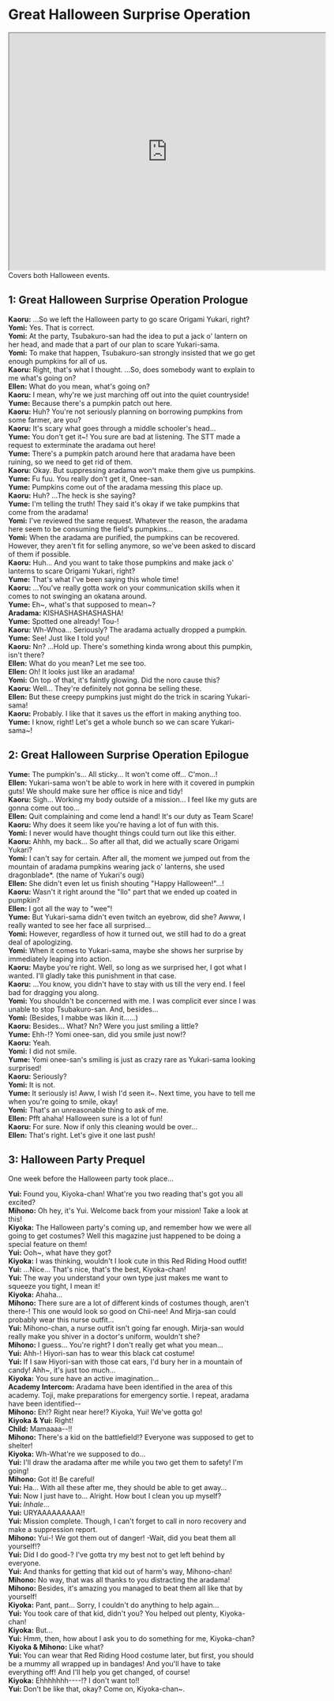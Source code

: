 
Great Halloween Surprise Operation
==================================
<div class="videoWrapper"><iframe width="640" height="480" loading="lazy" src="https://www.youtube.com/embed/GUIkSASCHRk"></iframe></div>  
Covers both Halloween events.

  

## 1: Great Halloween Surprise Operation Prologue
**Kaoru:** ...So we left the Halloween party to go scare Origami Yukari, right?  
**Yomi:** Yes. That is correct.  
**Yomi:** At the party, Tsubakuro-san had the idea to put a jack o' lantern on her head, and made that a part of our plan to scare Yukari-sama.  
**Yomi:** To make that happen, Tsubakuro-san strongly insisted that we go get enough pumpkins for all of us.  
**Kaoru:** Right, that's what I thought. ...So, does somebody want to explain to me what's going on?  
**Ellen:** What do you mean, what's going on?  
**Kaoru:** I mean, why're we just marching off out into the quiet countryside!  
**Yume:** Because there's a pumpkin patch out here.  
**Kaoru:** Huh? You're not seriously planning on borrowing pumpkins from some farmer, are you?  
**Kaoru:** It's scary what goes through a middle schooler's head...  
**Yume:** You don't get it~! You sure are bad at listening. The STT made a request to exterminate the aradama out here!  
**Yume:** There's a pumpkin patch around here that aradama have been ruining, so we need to get rid of them.  
**Kaoru:** Okay. But suppressing aradama won't make them give us pumpkins.  
**Yume:** Fu fuu. You really don't get it, Onee-san.  
**Yume:** Pumpkins come out of the aradama messing this place up.  
**Kaoru:** Huh? ...The heck is she saying?  
**Yume:** I'm telling the truth! They said it's okay if we take pumpkins that come from the aradama!  
**Yomi:** I've reviewed the same request. Whatever the reason, the aradama here seem to be consuming the field's pumpkins...  
**Yomi:** When the aradama are purified, the pumpkins can be recovered. However, they aren't fit for selling anymore, so we've been asked to discard of them if possible.  
**Kaoru:** Huh... And you want to take those pumpkins and make jack o' lanterns to scare Origami Yukari, right?  
**Yume:** That's what I've been saying this whole time!  
**Kaoru:** ...You've really gotta work on your communication skills when it comes to not swinging an okatana around.  
**Yume:** Eh~, what's that supposed to mean~?  
**Aradama:** KISHASHASHASHASHA!  
**Yume:** Spotted one already! Tou-!  
**Kaoru:** Wh-Whoa... Seriously? The aradama actually dropped a pumpkin.  
**Yume:** See! Just like I told you!  
**Kaoru:** Nn? ...Hold up. There's something kinda wrong about this pumpkin, isn't there?  
**Ellen:** What do you mean? Let me see too.  
**Ellen:** Oh! It looks just like an aradama!  
**Yomi:** On top of that, it's faintly glowing. Did the noro cause this?  
**Kaoru:** Well... They're definitely not gonna be selling these.  
**Ellen:** But these creepy pumpkins just might do the trick in scaring Yukari-sama!  
**Kaoru:** Probably. I like that it saves us the effort in making anything too.  
**Yume:** I know, right! Let's get a whole bunch so we can scare Yukari-sama~!  

## 2: Great Halloween Surprise Operation Epilogue
**Yume:** The pumpkin's... All sticky... It won't come off... C'mon...!  
**Ellen:** Yukari-sama won't be able to work in here with it covered in pumpkin guts! We should make sure her office is nice and tidy!  
**Kaoru:** Sigh... Working my body outside of a mission... I feel like my guts are gonna come out too...  
**Ellen:** Quit complaining and come lend a hand! It's our duty as Team Scare!  
**Kaoru:** Why does it seem like you're having a lot of fun with this.  
**Yomi:** I never would have thought things could turn out like this either.  
**Kaoru:** Ahhh, my back... So after all that, did we actually scare Origami Yukari?  
**Yomi:** I can't say for certain. After all, the moment we jumped out from the mountain of aradama pumpkins wearing jack o' lanterns, she used dragonblade*. (the name of Yukari's ougi)  
**Ellen:** She didn't even let us finish shouting "Happy Halloween!"...!  
**Kaoru:** Wasn't it right around the "llo" part that we ended up coated in pumpkin?  
**Ellen:** I got all the way to "wee"!  
**Yume:** But Yukari-sama didn't even twitch an eyebrow, did she? Awww, I really wanted to see her face all surprised...  
**Yomi:** However, regardless of how it turned out, we still had to do a great deal of apologizing.  
**Yomi:** When it comes to Yukari-sama, maybe she shows her surprise by immediately leaping into action.  
**Kaoru:** Maybe you're right. Well, so long as we surprised her, I got what I wanted. I'll gladly take this punishment in that case.  
**Kaoru:** ...You know, you didn't have to stay with us till the very end. I feel bad for dragging you along.  
**Yomi:** You shouldn't be concerned with me. I was complicit ever since I was unable to stop Tsubakuro-san. And, besides...  
**Yomi:** (Besides, I mabbe was likin it......)  
**Kaoru:** Besides... What? Nn? Were you just smiling a little?  
**Yume:** Ehh-!? Yomi onee-san, did you smile just now!?  
**Kaoru:** Yeah.  
**Yomi:** I did not smile.  
**Yume:** Yomi onee-san's smiling is just as crazy rare as Yukari-sama looking surprised!  
**Kaoru:** Seriously?  
**Yomi:** It is not.  
**Yume:** It seriously is! Aww, I wish I'd seen it~. Next time, you have to tell me when you're going to smile, okay!  
**Yomi:** That's an unreasonable thing to ask of me.  
**Ellen:** Pfft ahaha! Halloween sure is a lot of fun!  
**Kaoru:** For sure. Now if only this cleaning would be over...  
**Ellen:** That's right. Let's give it one last push!  

## 3: Halloween Party Prequel
One week before the Halloween party took place...

  
**Yui:** Found you, Kiyoka-chan! What're you two reading that's got you all excited?  
**Mihono:** Oh hey, it's Yui. Welcome back from your mission! Take a look at this!  
**Kiyoka:** The Halloween party's coming up, and remember how we were all going to get costumes? Well this magazine just happened to be doing a special feature on them!  
**Yui:** Ooh~, what have they got?  
**Kiyoka:** I was thinking, wouldn't I look cute in this Red Riding Hood outfit!  
**Yui:** ...Nice... That's nice, that's the best, Kiyoka-chan!  
**Yui:** The way you understand your own type just makes me want to squeeze you tight, I mean it!  
**Kiyoka:** Ahaha...  
**Mihono:** There sure are a lot of different kinds of costumes though, aren't there-! This one would look so good on Chii-nee! And Mirja-san could probably wear this nurse outfit...  
**Yui:** Mihono-chan, a nurse outfit isn't going far enough. Mirja-san would really make you shiver in a doctor's uniform, wouldn't she?  
**Mihono:** I guess... You're right? I don't really get what you mean...  
**Yui:** Ahh-! Hiyori-san has to wear this black cat costume!  
**Yui:** If I saw Hiyori-san with those cat ears, I'd bury her in a mountain of candy! Ahh~, it's just too much...  
**Kiyoka:** You sure have an active imagination...  
**Academy Intercom:** Aradama have been identified in the area of this academy. Toji, make preparations for emergency sortie. I repeat, aradama have been identified--  
**Mihono:** Eh!? Right near here!? Kiyoka, Yui! We've gotta go!  
**Kiyoka & Yui:** Right!  
**Child:** Mamaaaa--!!  
**Mihono:** There's a kid on the battlefield!? Everyone was supposed to get to shelter!  
**Kiyoka:** Wh-What're we supposed to do...  
**Yui:** I'll draw the aradama after me while you two get them to safety! I'm going!  
**Mihono:** Got it! Be careful!  
**Yui:** Ha... With all these after me, they should be able to get away...  
**Yui:** Now I just have to... Alright. How bout I clean you up myself?  
**Yui:** *Inhale*...  
**Yui:** URYAAAAAAAAA!!  
**Yui:** Mission complete. Though, I can't forget to call in noro recovery and make a suppression report.  
**Mihono:** Yui-! We got them out of danger! -Wait, did you beat them all yourself!?  
**Yui:** Did I do good-? I've gotta try my best not to get left behind by everyone.  
**Yui:** And thanks for getting that kid out of harm's way, Mihono-chan!  
**Mihono:** No way, that was all thanks to you distracting the aradama!  
**Mihono:** Besides, it's amazing you managed to beat them all like that by yourself!  
**Kiyoka:** Pant, pant... Sorry, I couldn't do anything to help again...  
**Yui:** You took care of that kid, didn't you? You helped out plenty, Kiyoka-chan!  
**Kiyoka:** But...  
**Yui:** Hmm, then, how about I ask you to do something for me, Kiyoka-chan?  
**Kiyoka & Mihono:** Like what?  
**Yui:** You can wear that Red Riding Hood costume later, but first, you should be a mummy all wrapped up in bandages! And you'll have to take everything off! And I'll help you get changed, of course!  
**Kiyoka:** Ehhhhhhh----!? I don't want to!!  
**Yui:** Don't be like that, okay? Come on, Kiyoka-chan~.  
